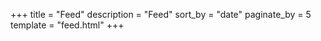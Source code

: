 +++
title = "Feed"
description = "Feed"
sort_by = "date"
paginate_by = 5
template = "feed.html"
+++
